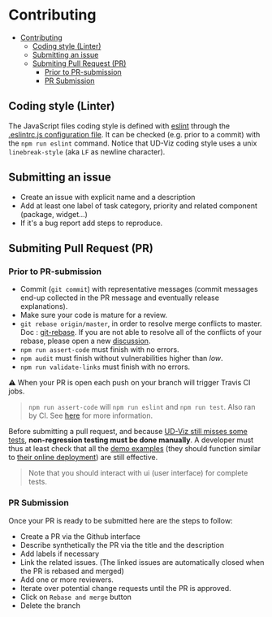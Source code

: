 # Contributing

- [Contributing](#contributing)
  - [Coding style (Linter)](#coding-style-linter)
  - [Submitting an issue](#submitting-an-issue)
  - [Submiting Pull Request (PR)](#submiting-pull-request-pr)
    - [Prior to PR-submission](#prior-to-pr-submission)
    - [PR Submission](#pr-submission)

## Coding style (Linter)

The JavaScript files coding style is defined with [eslint](https://eslint.org/) through the [.eslintrc.js configuration file](/.eslintrc.js).
It can be checked (e.g. prior to a commit) with the `npm run eslint` command.
Notice that UD-Viz coding style uses a unix `linebreak-style` (aka `LF` as newline character).

## Submitting an issue

- Create an issue with explicit name and a description
- Add at least one label of task category, priority and related component (package, widget...)
- If it's a bug report add steps to reproduce.

## Submiting Pull Request (PR)

### Prior to PR-submission

- Commit (`git commit`) with representative messages (commit messages end-up collected in the PR message and eventually release explanations).
- Make sure your code is mature for a review.
- `git rebase origin/master`, in order to resolve merge conflicts to master. Doc : [git-rebase](https://git-scm.com/docs/git-rebase). If you are not able to resolve all of the conflicts of your rebase, please open a new [discussion](https://github.com/VCityTeam/UD-Viz/discussions).
- `npm run assert-code` must finish with no errors.
- `npm audit` must finish without vulnerabilities higher than _low_.
- `npm run validate-links` must finish with no errors.

⚠️ When your PR is open each push on your branch will trigger Travis CI jobs.

> `npm run assert-code` will `npm run eslint` and `npm run test`. Also ran by CI. See [here](./Developers.md#npm-scripts) for more information.

Before submitting a pull request, and because [UD-Viz still misses some tests](https://github.com/VCityTeam/UD-SV/issues/34),
**non-regression testing must be done manually**.
A developer must thus at least check that all the
[demo examples](/packages/browser/examples/)
(they should function similar to [their online deployment](https://ud-viz.vcityliris.data.alpha.grandlyon.com/)) are still effective.

> Note that you should interact with ui (user interface) for complete tests.

### PR Submission

Once your PR is ready to be submitted here are the steps to follow:

- Create a PR via the Github interface
- Describe synthetically the PR via the title and the description
- Add labels if necessary
- Link the related issues. (The linked issues are automatically closed when the PR is rebased and merged)
- Add one or more reviewers.
- Iterate over potential change requests until the PR is approved.
- Click on `Rebase and merge` button
- Delete the branch
